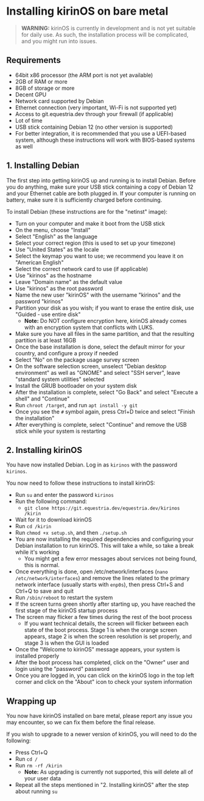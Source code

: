 # Installing kirinOS on bare metal

> **WARNING:** kirinOS is currently in development and is not yet suitable for daily use. As such, the installation process will be complicated, and you might run into issues.

## Requirements

* 64bit x86 processor (the ARM port is not yet available)
* 2GB of RAM or more
* 8GB of storage or more
* Decent GPU
* Network card supported by Debian
* Ethernet connection (very important, Wi-Fi is not supported yet)
* Access to git.equestria.dev through your firewall (if applicable)
* Lot of time
* USB stick containing Debian 12 (no other version is supported)
* For better integration, it is recommended that you use a UEFI-based system, although these instructions will work with BIOS-based systems as well

## 1. Installing Debian
The first step into getting kirinOS up and running is to install Debian. Before you do anything, make sure your USB stick containing a copy of Debian 12 and your Ethernet cable are both plugged in. If your computer is running on battery, make sure it is sufficiently charged before continuing.

To install Debian (these instructions are for the "netinst" image):
* Turn on your computer and make it boot from the USB stick
* On the menu, choose "Install"
* Select "English" as the language
* Select your correct region (this is used to set up your timezone)
* Use "United States" as the locale
* Select the keymap you want to use; we recommend you leave it on "American English"
* Select the correct network card to use (if applicable)
* Use "kirinos" as the hostname
* Leave "Domain name" as the default value
* Use "kirinos" as the root password
* Name the new user "kirinOS" with the username "kirinos" and the password "kirinos"
* Partition your disk as you wish; if you want to erase the entire disk, use "Guided - use entire disk"
  * **Note:** Do NOT configure encryption here, kirinOS already comes with an encryption system that conflicts with LUKS.
* Make sure you have all files in the same partition, and that the resulting partition is at least 16GB
* Once the base installation is done, select the default mirror for your country, and configure a proxy if needed
* Select "No" on the package usage survey screen
* On the software selection screen, unselect "Debian desktop environment" as well as "GNOME" and select "SSH server", leave "standard system utilities" selected
* Install the GRUB bootloader on your system disk
* After the installation is complete, select "Go Back" and select "Execute a shell" and "Continue"
* Run `chroot /target`, and run `apt install -y git`
* Once you see the `#` symbol again, press Ctrl+D twice and select "Finish the installation"
* After everything is complete, select "Continue" and remove the USB stick while your system is restarting

## 2. Installing kirinOS
You have now installed Debian. Log in as `kirinos` with the password `kirinos`.

You now need to follow these instructions to install kirinOS:
* Run `su` and enter the password `kirinos`
* Run the following command:
  * `git clone https://git.equestria.dev/equestria.dev/kirinos /kirin`
* Wait for it to download kirinOS
* Run `cd /kirin`
* Run `chmod +x setup.sh`, and then `./setup.sh`
* You are now installing the required dependencies and configuring your Debian installation to run kirinOS. This will take a while, so take a break while it's working
  * You might get a few error messages about services not being found, this is normal.
* Once everything is done, open /etc/network/interfaces (`nano /etc/network/interfaces`) and remove the lines related to the primary network interface (usually starts with `enp0s`), then press Ctrl+S and Ctrl+Q to save and quit
* Run `/sbin/reboot` to restart the system
* If the screen turns green shortly after starting up, you have reached the first stage of the kirinOS startup process
* The screen may flicker a few times during the rest of the boot process
  * If you want technical details, the screen will flicker between each state of the boot process. Stage 1 is when the orange screen appears, stage 2 is when the screen resolution is set properly, and stage 3 is when the GUI is loaded
* Once the "Welcome to kirinOS" message appears, your system is installed properly
* After the boot process has completed, click on the "Owner" user and login using the "password" password
* Once you are logged in, you can click on the kirinOS logo in the top left corner and click on the "About" icon to check your system information

## Wrapping up
You now have kirinOS installed on bare metal, please report any issue you may encounter, so we can fix them before the final release.

If you wish to upgrade to a newer version of kirinOS, you will need to do the following:
* Press Ctrl+Q
* Run `cd /`
* Run `rm -rf /kirin`
  * **Note:** As upgrading is currently not supported, this will delete all of your user data
* Repeat all the steps mentioned in "2. Installing kirinOS" after the step about running `su`